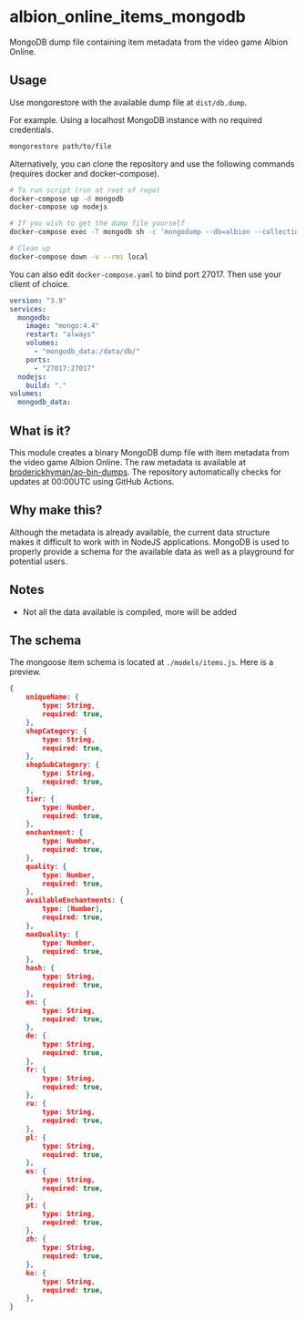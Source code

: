 # albion_online_items_mongodb
MongoDB dump file containing item metadata from the video game Albion Online.

## Usage

Use mongorestore with the available dump file at ```dist/db.dump```.

For example. Using a localhost MongoDB instance with no required credentials.

```bash
mongorestore path/to/file
```

Alternatively, you can clone the repository and use the following commands (requires docker and docker-compose).

```bash
# To run script (run at root of repo)
docker-compose up -d mongodb
docker-compose up nodejs

# If you wish to get the dump file yourself
docker-compose exec -T mongodb sh -c 'mongodump --db=albion --collection=items --archive' > ./dist/db.dump

# Clean up
docker-compose down -v --rmi local
```

You can also edit ```docker-compose.yaml``` to bind port 27017. Then use your client of choice.

```yaml
version: "3.9"
services:
  mongodb:
    image: "mongo:4.4"
    restart: "always"
    volumes:
      - "mongodb_data:/data/db/"
    ports:
      - "27017:27017"
  nodejs:
    build: "."
volumes:
  mongodb_data:
```

## What is it?

This module creates a binary MongoDB dump file with item metadata from the video game Albion Online. The raw metadata is available at [broderickhyman/ao-bin-dumps](https://github.com/broderickhyman/ao-bin-dumps). The repository automatically checks for updates at 00:00UTC using GitHub Actions.

## Why make this?

Although the metadata is already available, the current data structure makes it difficult to work with in NodeJS applications. MongoDB is used to properly provide a schema for the available data as well as a playground for potential users.

## Notes

* Not all the data available is compiled, more will be added

## The schema

The mongoose item schema is located at ```./models/items.js```. Here is a preview.

```json
{
    uniqueName: {
        type: String,
        required: true,
    },
    shopCategory: {
        type: String,
        required: true,
    },
    shopSubCategory: {
        type: String,
        required: true,
    },
    tier: {
        type: Number,
        required: true,
    },
    enchantment: {
        type: Number,
        required: true,
    },
    quality: {
        type: Number,
        required: true,
    },
    availableEnchantments: {
        type: [Number],
        required: true,
    },
    maxQuality: {
        type: Number,
        required: true,
    },
    hash: {
        type: String,
        required: true,
    },
    en: {
        type: String,
        required: true,
    },
    de: {
        type: String,
        required: true,
    },
    fr: {
        type: String,
        required: true,
    },
    ru: {
        type: String,
        required: true,
    },
    pl: {
        type: String,
        required: true,
    },
    es: {
        type: String,
        required: true,
    },
    pt: {
        type: String,
        required: true,
    },
    zh: {
        type: String,
        required: true,
    },
    ko: {
        type: String,
        required: true,
    },
}
```
